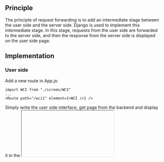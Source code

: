 ## Principle

The principle of request forwarding is to add an intermediate stage between
the user side and the server side. Django is used to implement this
intermediate stage. In this stage, requests from the user side are forwarded
to the server side, and then the response from the server side is displayed on
the user side page.

## Implementation

### User side

Add a new route in App.js:

    
    
    import WCI from "./screen/WCI"
    ...
    <Route path="/wci1" element={<WCI />} />
    

Simply write the user side interface, get page from the backend and display it
in the <iframe> tag.

    
    
    import { useEffect, useState } from "react"
    import { HttpGet } from "../utils/http"
    
    const WCI = () => {
      const [page, setPage] = useState("")
      useEffect(() => {
        fetchData()
      }, [])
    
      const fetchData = async () => {
        await HttpGet("/wciapi/")
          .then((response) => response.text())
          .then((result) => {
            setPage(result)
          })
      }
      
      return <iframe title="WCI1" style={{ width: "100%", height: "900px" }} srcDoc={page}></iframe>
    }
    export default WCI
    

### Server side

Add a path in urls.py:

    
    
    urlpatterns = [
        ...
        re_path(r'^wciapi/', views.WCI1.as_view()),
    ]
    

Add a class in views.py named WCI1:

    
    
    class WCI1(PyiAuthAPIView):
        SESSIONS = {}       # TODO: need to remove the timeout sessions
    
        def get(self, request, *args, **kwargs):
            return self.__processRequest(request)
    
        def post(self, request, *args, **kwargs):
            return self.__processRequest(request)
    
        def __processRequest(self, request):
            wciBaseUrl = 'http://localhost:8080'
            wci2RequestFlag = '__PYI_VER__=2'
            additionalPrms = '__HAS_OpenMainWindow=true&' + wci2RequestFlag
    
            try:
                requestUrl = request.get_full_path() # /wci/index.jsp?__REQUEST_ID=XE6cpuzd8mxbnhf
                requestUrl = requestUrl.replace('wciapi', 'wci')
                requestUrlWithPrms = requestUrl.lower()
                qIndex = requestUrlWithPrms.find('?')
                requestUrl += ('&' if qIndex != -1 else '?') + additionalPrms
                headers = {}
                for key, value in request.headers.items():
                    if key in ['Host', 'Origin', 'Referer']:
                        continue    # Host=localhost:8000, Origin=http://localhost:3000, Referer=http://localhost:3000/
                    if key == 'Content-Length' and value == '':
                        continue
                    headers[key] = value
                token = self.__getToken(request)
                s = WCI1.SESSIONS.get(token, None)
                if s is None:
                    s = requests.Session()
                    WCI1.SESSIONS[token] = s
                
                r = None
                if request.method == 'GET':
                    r = s.get(wciBaseUrl + requestUrl, headers=headers)
                else:
                    r = s.post(wciBaseUrl + requestUrl, headers=headers, data=request.data)
                if len(r.history) > 0 and r.history[-1].status_code == 302:
                    url = r.url[len(wciBaseUrl + '/wci1'):]
                    url = '/wciapi/' + url 
                    url += '&token=' + token    # TODO: need to add tooken to request head or cookie
                    return redirect(url)
                else:
                    hr = HttpResponse(content=r.text)
                    return hr
            except Exception as e:
                traceback.print_exc()
                return HttpResponse(content='System error: ' + str(e))
    
        def __getToken(self, request) -> str:
            tokenRc = IkyUsrToken.objects.filter(usr=request.user).first()
            return '' if tokenRc is None else tokenRc.token
    

Function __processRequest is the core content.

First, configure the request URL and request header for the request to the
server based on the request from the user side.

Then, based on the request method, choose between `requests.Session().get(url,
headers=...)` or `requests.Session().post(url, headers=...,
data=request.data)`. If the method is POST, an additional `request.data` needs
to be passed, which includes interactions such as click events.

Ultimately, if a redirect occurs, simply redirect directly to the new address
after processing.

